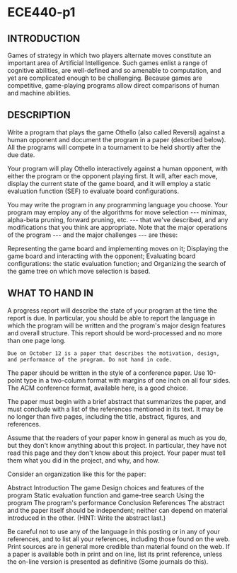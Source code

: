 # ECE440-p1

## INTRODUCTION
Games of strategy in which two players alternate moves constitute an important area of Artificial Intelligence. Such games enlist a range of cognitive abilities, are well-defined and so amenable to computation, and yet are complicated enough to be challenging. Because games are competitive, game-playing programs allow direct comparisons of human and machine abilities.

## DESCRIPTION
Write a program that plays the game Othello (also called Reversi) against a human opponent and document the program in a paper (described below). All the programs will compete in a tournament to be held shortly after the due date.

Your program will play Othello interactively against a human opponent, with either the program or the opponent playing first. It will, after each move, display the current state of the game board, and it will employ a static evaluation function (SEF) to evaluate board configurations.

You may write the program in any programming language you choose. Your program may employ any of the algorithms for move selection --- minimax, alpha-beta pruning, forward pruning, etc. --- that we've described, and any modifications that you think are appropriate. Note that the major operations of the program --- and the major challenges --- are these:

Representing the game board and implementing moves on it;
Displaying the game board and interacting with the opponent;
Evaluating board configurations: the static evaluation function; and
Organizing the search of the game tree on which move selection is based.

## WHAT TO HAND IN
A progress report will describe the state of your program at the time the report is due. In particular, you should be able to report the language in which the program will be written and the program's major design features and overall structure. This report should be word-processed and no more than one page long.

`Due on October 12 is a paper that describes the motivation, design, and performance of the program. Do not hand in code.`

The paper should be written in the style of a conference paper. Use 10-point type in a two-column format with margins of one inch on all four sides. The ACM conference format, available here, is a good choice.

The paper must begin with a brief abstract that summarizes the paper, and must conclude with a list of the references mentioned in its text. It may be no longer than five pages, including the title, abstract, figures, and references.

Assume that the readers of your paper know in general as much as you do, but they don't know anything about this project. In particular, they have not read this page and they don't know about this project. Your paper must tell them what you did in the project, and why, and how.

Consider an organization like this for the paper:

Abstract
Introduction
The game
Design choices and features of the program
Static evaluation function and game-tree search
Using the program
The program's performance
Conclusion
References
The abstract and the paper itself should be independent; neither can depend on material introduced in the other. (HINT: Write the abstract last.)

Be careful not to use any of the language in this posting or in any of your references, and to list all your references, including those found on the web. Print sources are in general more credible than material found on the web. If a paper is available both in print and on line, list its print reference, unless the on-line version is presented as definitive (Some journals do this).

